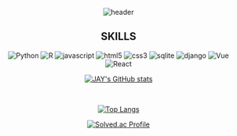 
<div align = 'center'>

  
 ![header](https://capsule-render.vercel.app/api?type=waving&color=gradient&height=250&&section=header&text=Jay's%20GIT&fontSize=80)
<br>

## SKILLS
![Python](https://img.shields.io/badge/Python-3776AB.svg?&style=for-the-badge&logo=Python&logoColor=white)
![R](https://img.shields.io/badge/R-276DC3.svg?&style=for-the-badge&logo=R&logoColor=white)
![javascript](https://img.shields.io/badge/javascript-F7DF1E.svg?&style=for-the-badge&logo=javascript&logoColor=white)
![html5](https://img.shields.io/badge/html5-E34F26.svg?&style=for-the-badge&logo=html5&logoColor=white)
![css3](https://img.shields.io/badge/css3-1572B6.svg?&style=for-the-badge&logo=css3&logoColor=white)
![sqlite](https://img.shields.io/badge/sqlite-003B57.svg?&style=for-the-badge&logo=sqlite&logoColor=white)
![django](https://img.shields.io/badge/django-092E20.svg?&style=for-the-badge&logo=django&logoColor=white)
![Vue](https://img.shields.io/badge/vue-4FC08D.svg?&style=for-the-badge&logo=django&logoColor=white)
![React](https://img.shields.io/badge/react-61DAFB.svg?&style=for-the-badge&logo=django&logoColor=white)
<br>

[![JAY's GitHub stats](https://github-readme-stats-bay-rho.vercel.app/api?username=JayJayleee&show_icons=true&theme=tokyonight)](https://github.com/JayJayleee/github-readme-stats)

<br>
<p>
  
[![Top Langs](https://github-readme-stats-bay-rho.vercel.app/api/top-langs/?username=JayJayleee&layout=compact)](https://github.com/JayJayleee/github-readme-stats)

[![Solved.ac Profile](http://mazassumnida.wtf/api/v2/generate_badge?boj=jayjayleee)](https://solved.ac/jayjayleee/)

</p>

</div>

